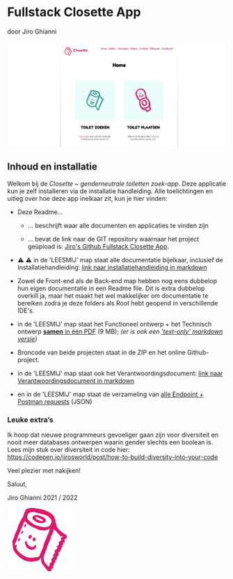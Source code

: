 # Fullstack Closette App

door Jiro Ghianni

![Closette screenshot front-end](LEESMIJ/assets/screenshot-closette.png)

## Inhoud en installatie

Welkom bij de _Closette ~ genderneutrale toiletten zoek-app_. Deze applicatie kun je zelf installeren via de installatie handleiding. Alle toelichtingen en uitleg over hoe deze app inelkaar zit, kun je hier vinden:

* Deze Readme...

    * ... beschrijft waar alle documenten en applicaties te vinden zijn

    * ... bevat de link naar de GIT repository waarnaar het project geüpload
is: [Jiro's Github Fullstack Closette App](https://github.com/JirosWorld/fullstack-closette-app).

* ⚠️ :warning: in de 'LEESMIJ' map staat alle documentatie bijelkaar, inclusief de Installatiehandleiding:  [link naar installatiehandleiding in markdown](LEESMIJ/installatiehandleiding.md)

* Zowel de Front-end als de Back-end map hebben nog eens dubbelop hun eigen documentatie in een Readme file. Dit is extra dubbelop overkill ja, maar het maakt het wel makkelijker om documentatie te bereiken zodra je deze folders als Root hebt geopend in verschillende IDE's.

* in de 'LEESMIJ' map staat het Functioneel ontwerp + het Technisch ontwerp [**samen** in één PDF](LEESMIJ/eindopdracht-FSD-app-jiro.pdf) (9 MB); _(er is ook een ['text-only' markdown versie](LEESMIJ/functioneel-technisch.md))_

* Broncode van beide projecten staat in de ZIP en het online Github-project.

* in de 'LEESMIJ' map staat ook het Verantwoordingsdocument: [link naar Verantwoordingsdocument in markdown](LEESMIJ/verantwoordingsdocument.md)

* en in de 'LEESMIJ' map staat de verzameling van [alle Endpoint + Postman requests](LEESMIJ/postman_collection.json) (JSON)

### Leuke extra’s

Ik hoop dat nieuwe programmeurs gevoeliger gaan zijn voor diversiteit en nooit meer databases ontwerpen waarin gender slechts een boolean is. 
Lees mijn stuk over diversiteit in code hier:
https://codepen.io/jirosworld/post/how-to-build-diversity-into-your-code


Veel plezier met nakijken!

Saluut,

Jiro Ghianni
2021 / 2022

![Closette logo](LEESMIJ/assets/closette-logo.png)